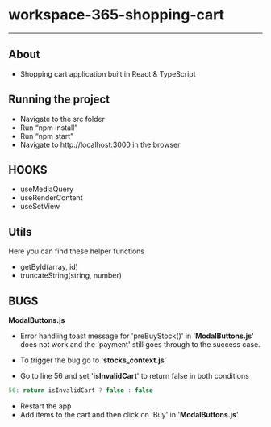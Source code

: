 # workspace-365-shopping-cart

---

## About

- Shopping cart application built in React & TypeScript

## Running the project

- Navigate to the src folder
- Run “npm install”
- Run “npm start”
- Navigate to http://localhost:3000 in the browser

## HOOKS

- useMediaQuery
- useRenderContent
- useSetView

## Utils

Here you can find these helper functions

- getById(array, id)
- truncateString(string, number)

## BUGS

**ModalButtons.js**

- Error handling toast message for 'preBuyStock()' in '**ModalButtons.js**' does not work and the 'payment' still goes through to the success case.

- To trigger the bug go to '**stocks_context.js**'
- Go to line 56 and set '**isInvalidCart**' to return false in both conditions

```js
56: return isInvalidCart ? false : false
```

- Restart the app
- Add items to the cart and then click on 'Buy' in '**ModalButtons.js**'
